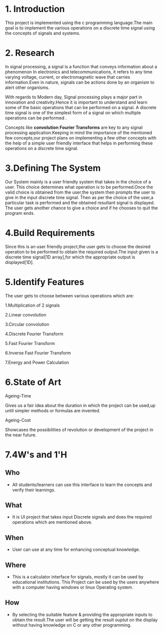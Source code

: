 # 1. Introduction
This project is implemented using the c programming language.The main goal is to implement the various operations on a discrete time signal using the concepts of signals and systems.

# 2. Research
In signal processing, a signal is a function that conveys information about a phenomenon In electronics and telecommunications, it refers to any time varying voltage, current, or electromagnetic wave that carries information.Even in nature, signals can be actions done by an organism to alert other organisms.

With regards to Modern day, Signal processing plays a major part in innovation and creativity.Hence it is important to understand and learn some of the basic operations that can be performed on a signal. A discrete time signal is one of the simplest form of a signal on which multiple operations can be performed .

Concepts like **convolution** **Fourier Transforms** are key to any signal processing application.Keeping in mind the importance of the mentioned few concepts,our project plans on implementing a few other concepts with the help of a simple user friendly interface that helps in performing these operations on a discrete time signal.

# 3.Defining The System

Our System mainly is a user friendly system that takes in the choice of a user. This choice determines what operation is to be performed.Once the valid choice is obtained from the user,the system then prompts the user to give in the input discrete time signal. Then as per the choice of the user,a particular task is performed and the obtained resultant signal is displayed. The user gets another chance to give a choice and if he chooses to quit the program ends.

# 4.Build Requirements

Since this is an user friendly project,the user gets to choose the desired operation to be performed to obtain the required output.The input given is a discrete time signal[1D array],for which the appropriate output is displayed[1D].

# 5.Identify Features

The user gets to choose between various operations which are:

1.Multiplication of 2 signals

2.Linear convolution

3.Circular convolution

4.Discrete Fourier Transform

5.Fast Fourier Transform

6.Inverse Fast Fourier Transform

7.Energy and Power Calculation

# 6.State of Art

Ageing-Time

Gives us a fair idea about the duration in which the project can be used,up until simpler methods or formulas are invented.

Ageing-Cost

Showcases the possibilities of revolution or development of the project in the near future.

# 7.4W&#39;s and 1&#39;H
## Who	
*   All students/learners can use this interface to learn the concepts and verify their learnings.
## What
*   It is UI project that takes input Discrete signals and does the required operations which are mentioned above.
## When
*   User can use at any time for enhancing conceptual knowledge. 
## Where
*   This is a calculator interface for signals, mostly it can be used by educational institutions. This Project can be used by the users anywhere with a computer having windows or linux Operating system.
## How
*   By selecting the suitable feature & providing the appropriate inputs to obtain the result.The user will be getting the result ouptut on the display without having knowledge on C or any other programming.



